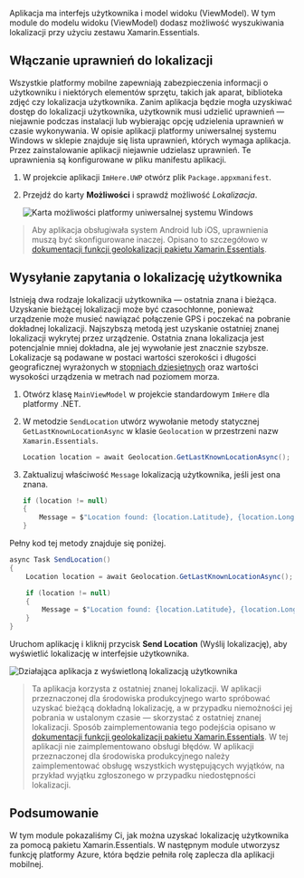 Aplikacja ma interfejs użytkownika i model widoku (ViewModel). W tym module do modelu widoku (ViewModel) dodasz możliwość wyszukiwania lokalizacji przy użyciu zestawu Xamarin.Essentials.

## <a name="enable-location-permissions"></a>Włączanie uprawnień do lokalizacji

Wszystkie platformy mobilne zapewniają zabezpieczenia informacji o użytkowniku i niektórych elementów sprzętu, takich jak aparat, biblioteka zdjęć czy lokalizacja użytkownika. Zanim aplikacja będzie mogła uzyskiwać dostęp do lokalizacji użytkownika, użytkownik musi udzielić uprawnień — niejawnie podczas instalacji lub wybierając opcję udzielenia uprawnień w czasie wykonywania. W opisie aplikacji platformy uniwersalnej systemu Windows w sklepie znajduje się lista uprawnień, których wymaga aplikacja. Przez zainstalowanie aplikacji niejawnie udzielasz uprawnień. Te uprawnienia są konfigurowane w pliku manifestu aplikacji.

1. W projekcie aplikacji `ImHere.UWP` otwórz plik `Package.appxmanifest`.

2. Przejdź do karty **Możliwości** i sprawdź możliwość *Lokalizacja*.

    ![Karta możliwości platformy uniwersalnej systemu Windows](../media-drafts/4-uwp-location-capability.png)

> Aby aplikacja obsługiwała system Android lub iOS, uprawnienia muszą być skonfigurowane inaczej. Opisano to szczegółowo w [dokumentacji funkcji geolokalizacji pakietu Xamarin.Essentials](https://docs.microsoft.com/xamarin/essentials/geolocation?tabs=android#getting-started).

## <a name="query-for-the-users-location"></a>Wysyłanie zapytania o lokalizację użytkownika

Istnieją dwa rodzaje lokalizacji użytkownika — ostatnia znana i bieżąca. Uzyskanie bieżącej lokalizacji może być czasochłonne, ponieważ urządzenie może musieć nawiązać połączenie GPS i poczekać na pobranie dokładnej lokalizacji. Najszybszą metodą jest uzyskanie ostatniej znanej lokalizacji wykrytej przez urządzenie. Ostatnia znana lokalizacja jest potencjalnie mniej dokładna, ale jej wywołanie jest znacznie szybsze. Lokalizacje są podawane w postaci wartości szerokości i długości geograficznej wyrażonych w [stopniach dziesiętnych](https://en.wikipedia.org/wiki/Decimal_degrees) oraz wartości wysokości urządzenia w metrach nad poziomem morza.

1. Otwórz klasę `MainViewModel` w projekcie standardowym `ImHere` dla platformy .NET.

2. W metodzie `SendLocation` utwórz wywołanie metody statycznej `GetLastKnownLocationAsync` w klasie `Geolocation` w przestrzeni nazw `Xamarin.Essentials`.

    ```cs
    Location location = await Geolocation.GetLastKnownLocationAsync();
    ```

3. Zaktualizuj właściwość `Message` lokalizacją użytkownika, jeśli jest ona znana.

    ```cs
    if (location != null)
    {
        Message = $"Location found: {location.Latitude}, {location.Longitude}.";
    }
    ```

Pełny kod tej metody znajduje się poniżej.

```cs
async Task SendLocation()
{
    Location location = await Geolocation.GetLastKnownLocationAsync();

    if (location != null)
    {
        Message = $"Location found: {location.Latitude}, {location.Longitude}.";
    }
}
```

Uruchom aplikację i kliknij przycisk **Send Location** (Wyślij lokalizację), aby wyświetlić lokalizację w interfejsie użytkownika.

![Działająca aplikacja z wyświetloną lokalizacją użytkownika](../media-drafts/4-running-app-showing-location.png)

> Ta aplikacja korzysta z ostatniej znanej lokalizacji. W aplikacji przeznaczonej dla środowiska produkcyjnego warto spróbować uzyskać bieżącą dokładną lokalizację, a w przypadku niemożności jej pobrania w ustalonym czasie — skorzystać z ostatniej znanej lokalizacji. Sposób zaimplementowania tego podejścia opisano w [dokumentacji funkcji geolokalizacji pakietu Xamarin.Essentials](https://docs.microsoft.com/xamarin/essentials/geolocation?tabs=uwp#using-geolocation). W tej aplikacji nie zaimplementowano obsługi błędów. W aplikacji przeznaczonej dla środowiska produkcyjnego należy zaimplementować obsługę wszystkich występujących wyjątków, na przykład wyjątku zgłoszonego w przypadku niedostępności lokalizacji.

## <a name="summary"></a>Podsumowanie

W tym module pokazaliśmy Ci, jak można uzyskać lokalizację użytkownika za pomocą pakietu Xamarin.Essentials. W następnym module utworzysz funkcję platformy Azure, która będzie pełniła rolę zaplecza dla aplikacji mobilnej.